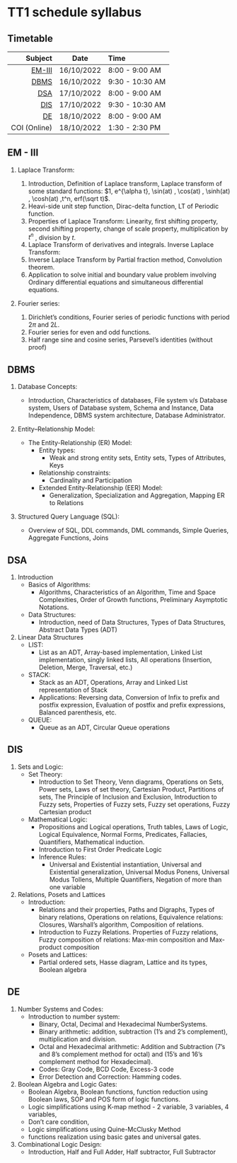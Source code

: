 # TT1 schedule syllabus
## Timetable
Subject | Date | Time
---: | :---: | :---
[EM-III](#em---iii) | 16/10/2022 | 8:00 - 9:00 AM
[DBMS](#dbms) | 16/10/2022 | 9:30 - 10:30 AM
[DSA](#dsa) | 17/10/2022 | 8:00 - 9:00 AM
[DIS](#dis) | 17/10/2022 | 9:30 - 10:30 AM
[DE](#de) | 18/10/2022 | 8:00 - 9:00 AM
COI (Online) | 18/10/2022 | 1:30 - 2:30 PM

## EM - III
1. Laplace Transform:
	1. Introduction, Definition of Laplace transform, Laplace transform of some standard functions: $1, e^{\alpha t}, \sin(at) , \cos(at) , \sinh(at) , \cosh(at) ,t^n, erf(\sqrt t)$.
	1. Heavi-side unit step function, Dirac-delta function, LT of Periodic function.
	1. Properties of Laplace Transform: Linearity, first shifting property, second shifting 
	property, change of scale property, multiplication by $t^n$
	, division by $t$.
	1. Laplace Transform of derivatives and integrals.
	Inverse Laplace Transform: 
	1. Inverse Laplace Transform by Partial fraction method, Convolution theorem.
	1. Application to solve initial and boundary value problem involving Ordinary 
	differential equations and simultaneous differential equations.

1. Fourier series:
	1. Dirichlet’s conditions, Fourier series of periodic functions with period $2\pi$ and $2L$. 
	1. Fourier series for even and odd functions.
	1. Half range sine and cosine series, Parsevel’s identities (without proof)

## DBMS
1. Database Concepts:
	- Introduction, Characteristics of databases, File system v/s Database system, Users of Database system, Schema and Instance, Data Independence, DBMS system architecture, Database Administrator.

1. Entity–Relationship Model:
	- The Entity-Relationship (ER) Model:
		- Entity types:
			- Weak and strong entity sets, Entity sets, Types of Attributes, Keys
		- Relationship constraints:
			- Cardinality and Participation
		- Extended Entity-Relationship (EER) Model:
			- Generalization, Specialization and Aggregation, Mapping ER to Relations

1. Structured Query Language (SQL):
	- Overview of SQL, DDL commands, DML commands, Simple Queries, Aggregate Functions, Joins

## DSA
1. Introduction
	- Basics of Algorithms:
		- Algorithms, Characteristics of an Algorithm, Time and Space Complexities, Order of Growth functions, Preliminary Asymptotic Notations.
	- Data Structures:
		- Introduction, need of Data Structures, Types of Data Structures, Abstract Data Types (ADT)
2. Linear Data Structures
	- LIST:
		- List as an ADT, Array-based implementation, Linked List implementation, singly linked lists, All operations (Insertion, Deletion, Merge, Traversal, etc.)
	- STACK:
		- Stack as an ADT, Operations, Array and Linked List representation of Stack
		- Applications: Reversing data, Conversion of Infix to prefix and postfix expression, Evaluation of postfix and prefix expressions, Balanced parenthesis, etc.
	- QUEUE:
		- Queue as an ADT, Circular Queue operations

## DIS
1. Sets and Logic:
	- Set Theory:
		- Introduction to Set Theory, Venn diagrams, Operations on Sets, Power sets, Laws of set theory, Cartesian Product, Partitions of sets, The Principle of Inclusion and Exclusion, Introduction to Fuzzy sets, Properties of Fuzzy sets, Fuzzy set operations, Fuzzy Cartesian product
	- Mathematical Logic:
		- Propositions and Logical operations, Truth tables, Laws of Logic, Logical Equivalence, Normal Forms, Predicates, Fallacies, Quantifiers, Mathematical induction.
		- Introduction to First Order Predicate Logic
		- Inference Rules:
			- Universal and Existential instantiation, Universal and Existential generalization, Universal Modus Ponens, Universal Modus Tollens, Multiple Quantifiers, Negation of more than one variable
2. Relations, Posets and Lattices 
	- Introduction:
		- Relations and their properties, Paths and Digraphs, Types of binary relations, Operations on relations, Equivalence relations: Closures, Warshall’s algorithm, Composition of relations.
		- Introduction to Fuzzy Relations. Properties of Fuzzy relations, Fuzzy composition of relations: Max-min composition and Max-product composition
	- Posets and Lattices:
		- Partial ordered sets, Hasse diagram, Lattice and its types, Boolean algebra

## DE
1. Number Systems and Codes:
	- Introduction to number system:
		- Binary, Octal, Decimal and Hexadecimal NumberSystems.
		- Binary arithmetic: addition, subtraction (1’s and 2’s complement), multiplication and division. 
		- Octal and Hexadecimal arithmetic: Addition and Subtraction (7’s and 8’s complement method for octal) and (15’s and 16’s complement method for Hexadecimal). 
		- Codes: Gray Code, BCD Code, Excess-3 code
		- Error Detection and Correction: Hamming codes.
1. Boolean Algebra and Logic Gates: 
	- Boolean Algebra, Boolean functions, function reduction using Boolean laws, SOP 
	and POS form of logic functions. 
	- Logic simplifications using K-map method - 2 variable, 3 variables, 4 variables, 
	- Don’t care condition, 
	- Logic simplifications using Quine-McClusky Method
	- functions realization using basic gates and universal gates.
1. Combinational Logic Design: 
	- Introduction, Half and Full Adder, Half subtractor, Full Subtractor